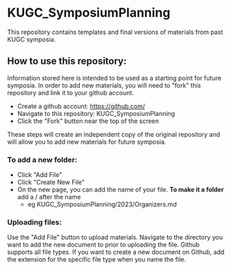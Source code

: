 # KUGC_SymposiumPlanning

This repository contains templates and final versions of materials from past KUGC symposia.

## How to use this repository:

Information stored here is intended to be used as a starting point for future symposia. In order to add new materials, you will need to "fork" this repository and link it to your github account.

* Create a github account: https://github.com/
* Navigate to this repository: KUGC_SymposiumPlanning
* Click the "Fork" button near the top of the screen

These steps will create an independent copy of the original repository and will allow you to add new materials for future symposia.

### To add a new folder:

* Click "Add File"
* Click "Create New File"
* On the new page, you can add the name of your file. **To make it a folder** add a / after the name
  * eg KUGC_SymposiumPlanning/2023/Organizers.md


### Uploading files:

Use the "Add File" button to upload materials. Navigate to the directory you want to add the new document to prior to uploading the file. Github supports all file types. If you want to create a new document on Github, add the extension for the specific file type when you name the file.
